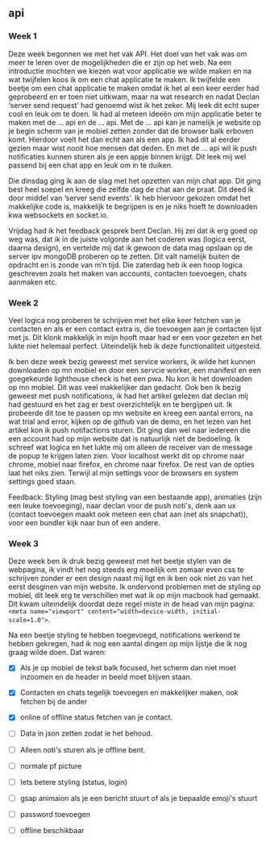 ## api

### Week 1

Deze week begonnen we met het vak API. Het doel van het vak was om meer te leren  over de mogelijkheden die er zijn op het web. Na een introductie mochten we kiezen wat voor applicatie we wilde maken en na wat twijfelen koos ik om een chat applicatie te maken.
Ik twijfelde een beetje om een chat applicatie te maken omdat ik het al een keer eerder had geprobeerd en er toen niet uitkwam, maar na wat research en nadat Declan ‘server send request’ had genoemd wist ik het zeker. Mij leek dit echt super cool en leuk om te doen. 
Ik had al meteen ideeën om mijn applicatie beter te maken met de … api en de … api. Met de … api kan je namelijk je website op je begin scherm van je mobiel zetten zonder dat de browser balk erboven komt. Hierdoor voelt het dan echt aan als een app. Ik had dit al eerder gezien maar wist nooit hoe mensen dat deden. En met de … api wil ik push notificaties kunnen sturen als je een appje binnen krijgt. Dit leek mij wel passend bij een chat app en leuk om in te duiken. 

Die dinsdag ging ik aan de slag met het opzetten van mijn chat app. Dit ging best heel soepel en kreeg die zelfde dag de chat aan de praat.  Dit deed ik door middel van ‘server send events’. Ik heb hiervoor gekozen omdat het makkelijke code is, makkelijk te begrijpen is en je niks hoeft te downloaden kwa websockets en socket.io. 

Vrijdag had ik het feedback gesprek bent Declan. Hij zei dat ik erg goed op weg was, dat ik in de juiste volgorde aan het coderen was (logica eerst, daarna design), en vertelde mij dat ik gewoon de data mag opslaan op de server ipv mongoDB proberen op te zetten. Dit valt namelijk buiten de opdracht en is zonde van m’n tijd. 
Die zaterdag heb ik een hoop logica geschreven zoals het maken van accounts, contacten toevoegen, chats aanmaken etc. 

### Week 2

Veel logica nog proberen te schrijven met het elke keer fetchen van je contacten en als er een contact extra is, die toevoegen aan je contacten lijst met js. Dit klonk makkelijk in mijn hooft maar had er een voor gezeten en het lukte niet helemaal perfect. Uiteindelijk heb ik deze functionaliteit uitgesteld. 

Ik ben deze week bezig geweest met service workers, ik wilde het kunnen downloaden op mn mobiel en door een servcie worker, een manifest en een goegekeurde lighthouse check is het een pwa. Nu kon ik het downloaden op mn mobiel. Dit was veel makkelijker dan gedacht.
Ook ben ik bezig geweest met push notifications, ik had het artikel gelezen dat declan mij had gestuurd en het zag er best overzichtelijk en te bergijpen uit. Ik probeerde dit toe te passen op mn website en kreeg een aantal errors, na wat trial and error, kijken op de github van de demo, en het lezen van het artikel kon ik push notifactions sturen. Dit ging dan wel naar iedereen die een account had op mijn website dat is natuurlijk niet de bedoeling. Ik schreef wat logica en het lukte mij om alleen de receiver van de message de popup te krijgen laten zien. Voor localhost werkt dit op chrome naar chrome, mobiel naar firefox, en chrome naar firefox. De rest van de opties laat het niks zien. Terwijl al mijn settings voor de browsers en system settings goed staan.  

Feedback:
Styling (mag best styling van een bestaande app), animaties (zijn een leuke toevoeging), naar declan voor de push noti's, denk aan ux (contact toevoegen maakt ook meteen een chat aan (net als snapchat)), voor een bundler kijk naar bun of een andere. 

### Week 3
Deze week ben ik druk bezig geweest met het beetje stylen van de webpagina, ik vindt het nog steeds erg moeilijk om zomaar even css te schrijven zonder er een design naast mij ligt en ik ben ook niet zo van het eerst desginen van mijn website. Ik ondervond problemen met de styling op mobiel, dit leek erg te verschillen met wat ik op mijn macbook had gemaakt. Dit kwam uiteindelijk doordat deze regel miste in de head van mijn pagina: `<meta name="viewport" content="width=device-width, initial-scale=1.0">`. 

Na een beetje styling te hebben toegevoegd, notifications werkend te hebben gekregen, had ik nog een aantal dingen op mijn lijstje die ik nog graag wilde doen. Dat waren:

- [x] Als je op mobiel de tekst balk focused, het scherm dan niet moet inzoomen en de header in beeld moet blijven staan.
- [x] Contacten en chats tegelijk toevoegen en makkelijker maken, ook fetchen bij de ander
- [x] online of offline status fetchen van je contact.

- [ ] Data in json zetten zodat ie het behoud.
- [ ] Alleen noti's sturen als je offline bent. 

- [ ] normale pf picture 
- [ ] Iets betere styling (status, login)
- [ ] gsap animaion als je een bericht stuurt of als je bepaalde emoji's stuurt

- [ ] password toevoegen
- [ ] offline beschikbaar
<!-- Add contact button styling -->

<!-- // gedaan: local storage dat je in bent gelogd, logd je meteen bij het opstarten van de app weer in.
// gedaan: Als iemand uitlogd, local storage removen en sub verwijderen -->